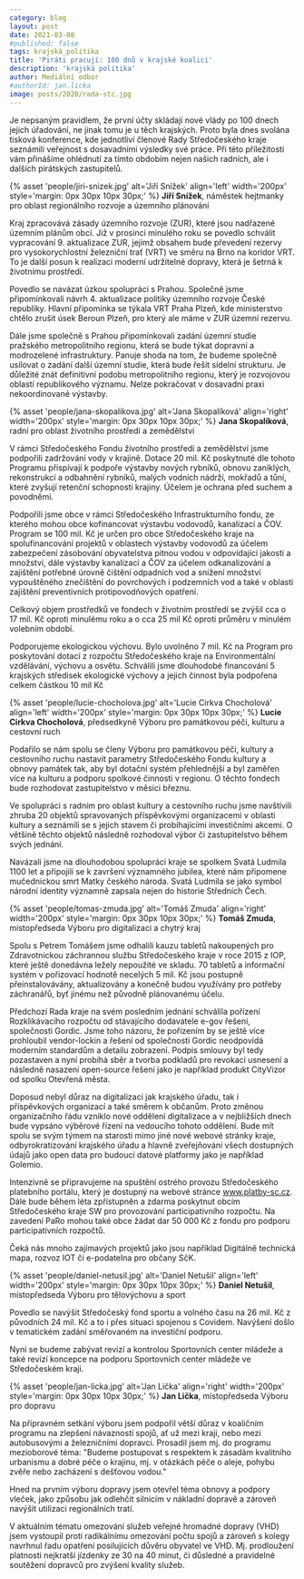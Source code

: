 ```yaml
---
category: blog
layout: post
date: 2021-03-08
#published: false
tags: krajská_politika
title: 'Piráti pracují: 100 dnů v krajské koalici'
description: 'krajská politika'
author: Mediální odbor
#authorId: jan.licka
image: posts/2020/rada-stc.jpg
---
```


Je nepsaným pravidlem, že první účty skládají nové vlády po 100 dnech jejich úřadování, ne jinak tomu je u těch krajských. Proto byla dnes svolána tisková konference, kde jednotliví členové Rady Středočeského kraje seznámili veřejnost s dosavadními výsledky své práce. Při této příležitosti vám přinášíme ohlédnutí za tímto obdobím nejen našich radních, ale i  dalších pirátských zastupitelů.

{% asset 'people/jiri-snizek.jpg' alt='Jiří Snížek'  align='left' width='200px' style='margin: 0px 30px 10px 30px;' %}
**Jiří Snížek**, náměstek hejtmanky pro oblast regionálního rozvoje a územního plánování

Kraj zpracovává zásady územního rozvoje (ZUR), které jsou nadřazené územním plánům obcí. Již v prosinci minulého roku se povedlo schválit vypracování 9. aktualizace ZUR, jejímž obsahem bude převedení rezervy pro vysokorychlostní železniční trať (VRT) ve směru na Brno na koridor VRT. To je další posun k realizaci moderní udržitelné dopravy, která je šetrná k životnímu prostředí.

Povedlo se navázat úzkou spolupráci s Prahou. Společně jsme připomínkovali návrh 4. aktualizace politiky územního rozvoje České republiky. Hlavní připomínka se týkala VRT Praha Plzeň, kde ministerstvo chtělo zrušit úsek Beroun Plzeň, pro který ale máme v ZUR územní rezervu.

Dále jsme společně s Prahou připomínkovali zadání územní studie pražského metropolitního regionu, která se bude týkat dopravní a modrozelené infrastruktury. Panuje shoda na tom, že budeme společně usilovat o zadání další územní studie, která bude řešit sídelní strukturu. Je důležité znát definitivní podobu metropolitního regionu, který je rozvojovou oblastí republikového významu. Nelze pokračovat v dosavadní praxi nekoordinované výstavby.

{% asset 'people/jana-skopalikova.jpg' alt='Jana Skopalíková'  align='right' width='200px' style='margin: 0px 30px 10px 30px;' %}
**Jana Skopalíková**, radní pro oblast životního prostředí a zemědělství

V rámci Středočeského Fondu životního prostředí a zemědělství jsme podpořili zadržování vody v krajině. Dotace 20 mil. Kč poskytnuté dle tohoto Programu přispívají k podpoře výstavby nových rybníků, obnovu zaniklých, rekonstrukcí a odbahnění rybníků, malých vodních nádrží, mokřadů a tůní, které zvyšují retenční schopnosti krajiny. Účelem je ochrana před suchem a povodněmi.

Podpořili jsme obce v rámci Středočeského Infrastrukturního fondu, ze kterého mohou obce kofinancovat výstavbu vodovodů, kanalizací a ČOV. Program se 100 mil. Kč je určen pro obce Středočeského kraje na spolufinancování projektů v oblastech výstavby vodovodů za účelem zabezpečení zásobování obyvatelstva pitnou vodou v odpovídající jakosti a množství, dále výstavby kanalizací a ČOV za účelem odkanalizování a zajištění potřebné úrovně čištění odpadních vod a snížení množství vypouštěného znečištění do povrchových i podzemních vod a také v oblasti zajištění preventivních protipovodňových opatření.

Celkový objem prostředků ve fondech v životním prostředí se zvýšil cca o 17 mil. Kč oproti minulému roku a o cca 25 mil Kč oproti průměru v minulém volebním období.

Podporujeme ekologickou výchovu. Bylo uvolněno 7 mil. Kč na Program pro poskytování dotací z rozpočtu Středočeského kraje na Environmentální vzdělávání, výchovu a osvětu. Schválili jsme dlouhodobé financování 5 krajských středisek ekologické výchovy a jejich činnost byla podpořena celkem částkou 10 mil Kč

{% asset 'people/lucie-chocholova.jpg' alt='Lucie Cirkva Chocholová'  align='left' width='200px' style='margin: 0px 30px 10px 30px;' %}
**Lucie Cirkva Chocholová**, předsedkyně Výboru pro památkovou péči, kulturu a cestovní ruch

Podařilo se nám spolu se členy Výboru pro památkovou péči, kultury a cestovního ruchu nastavit parametry Středočeského Fondu kultury a obnovy památek tak, aby byl dotační systém přehlednější a byl zaměřen více na kulturu a podporu spolkové činnosti v regionu. O těchto fondech bude rozhodovat zastupitelstvo v měsíci březnu.
 
Ve spolupráci s radním pro oblast kultury a cestovního ruchu jsme navštívili zhruba 20 objektů spravovaných příspěvkovými organizacemi v oblasti kultury a seznámili se s jejich stavem či probíhajícími investičními akcemi. O většině těchto objektů následně rozhodoval výbor či zastupitelstvo během svých jednání.
 
Navázali jsme na dlouhodobou spolupráci kraje se spolkem Svatá Ludmila 1100 let a připojili se k završení významného jubilea, které nám připomene mučednickou smrt Matky českého národa. Svatá Ludmila se jako symbol národní identity významně zapsala nejen do historie Středních Čech. 

{% asset 'people/tomas-zmuda.jpg' alt='Tomáš Zmuda'  align='right' width='200px' style='margin: 0px 30px 10px 30px;' %}
**Tomáš Zmuda**, místopředseda Výboru pro digitalizaci a chytrý kraj

Spolu s Petrem Tomášem jsme odhalili kauzu tabletů nakoupených pro Zdravotnickou záchrannou službu Středočeského kraje v roce 2015 z IOP, které ještě donedávna ležely nepoužité ve skladu. 70 tabletů a informační systém v pořizovací hodnotě necelých 5 mil. Kč jsou postupně přeinstalovávány, aktualizovány a konečně budou využívány pro potřeby záchranářů, byť jinému než původně plánovanému účelu.

Předchozí Rada kraje na svém posledním jednání schválila pořízení Rozklikávacího rozpočtu od stávajícího dodavatele e-gov řešení, společnosti Gordic. Jsme toho názoru, že pořízením by se ještě více prohloubil vendor-lockin a řešení od společnosti Gordic neodpovídá moderním standardům a detailu zobrazení. Podpis smlouvy byl tedy pozastaven a nyní probíhá sběr a tvorba podkladů pro revokaci usnesení a následně nasazení open-source řešení jako je například produkt CityVizor od spolku Otevřená města. 

Doposud nebyl důraz na digitalizaci jak krajského úřadu, tak i příspěvkových organizací a také směrem k občanům. Proto změnou organizačního řádu vzniklo nové oddělení digitalizace a v nejbližších dnech bude vypsáno výběrové řízení na vedoucího tohoto oddělení. Bude mít spolu se svým týmem na starosti mimo jiné nové webové stránky kraje, odbyrokratizování krajského úřadu a hlavně zveřejňování všech dostupných údajů jako open data pro budoucí datové platformy jako je například Golemio. 

Intenzivně se připravujeme na spuštění ostrého provozu Středočeského platebního portálu, který je dostupný na webové stránce www.platby-sc.cz. Dále bude během léta zpřístupněn a zdarma poskytnut obcím Středočeského kraje SW pro provozování participativního rozpočtu. Na zavedení PaRo mohou také obce žádat dar 50 000 Kč z fondu pro podporu participativních rozpočtů. 
 
Čeká nás mnoho zajímavých projektů jako jsou například Digitálně technická mapa, rozvoz IOT či e-podatelna pro občany SčK. 

{% asset 'people/daniel-netusil.jpg' alt='Daniel Netušil'  align='left' width='200px' style='margin: 0px 30px 10px 30px;' %}
**Daniel Netušil**, místopředseda Výboru pro tělovýchovu a sport

Povedlo se navýšit Středočeský fond sportu a volného času na 26 mil. Kč z původních 24 mil. Kč a to i přes situaci spojenou s Covidem. Navýšení došlo v tematickém zadání směřovaném na investiční podporu.

Nyní se budeme zabývat revizí a kontrolou Sportovních center mládeže a také revizí koncepce na podporu Sportovních center mládeže ve Středočeském kraji. 

{% asset 'people/jan-licka.jpg' alt='Jan Lička'  align='right' width='200px' style='margin: 0px 30px 10px 30px;' %}
**Jan Lička**, místopředseda Výboru pro dopravu

Na přípravném setkání výboru jsem podpořil větší důraz v koaličním programu na zlepšení návazností spojů, ať už mezi kraji, nebo mezi autobusovými a železničními dopravci. Prosadil jsem mj. do programu mezioborové téma: "Budeme postupovat s respektem k zásadám kvalitního urbanismu a dobré péče o krajinu, mj. v otázkách péče o aleje, pohybu zvěře nebo zacházení s dešťovou vodou."

Hned na prvním výboru dopravy jsem otevřel téma obnovy a podpory vleček, jako způsobu jak odlehčit silnicím v nákladní dopravě a zároveň navýšit utilizaci regionálních tratí. 

V aktuálním tématu omezování služeb veřejné hromadné dopravy (VHD) jsem vystoupil proti radikálnímu omezování počtu spojů a zároveň s kolegy navrhnul řadu opatření posilujících důvěru obyvatel ve VHD. Mj. prodloužení platnosti nejkratší jízdenky ze 30 na 40 minut, či důsledné a pravidelné soutěžení dopravců pro zvýšení kvality služeb.
